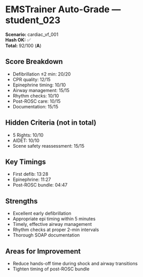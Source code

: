 # EMSTrainer Auto-Grade — student_023
**Scenario:** cardiac_vf_001  
**Hash OK:** ✅  
**Total:** 92/100 (**A**)

## Score Breakdown
- Defibrillation ≤2 min: 20/20
- CPR quality: 12/15
- Epinephrine timing: 10/10
- Airway management: 15/15
- Rhythm checks: 10/10
- Post-ROSC care: 10/15
- Documentation: 15/15

## Hidden Criteria (not in total)
- 5 Rights: 10/10
- AIDET: 10/10
- Scene safety reassessment: 15/15

## Key Timings
- First defib: 13:28
- Epinephrine: 11:27
- Post-ROSC bundle: 04:47

## Strengths
- Excellent early defibrillation
- Appropriate epi timing within 5 minutes
- Timely, effective airway management
- Rhythm checks at proper 2-min intervals
- Thorough SOAP documentation

## Areas for Improvement
- Reduce hands-off time during shock and airway transitions
- Tighten timing of post-ROSC bundle